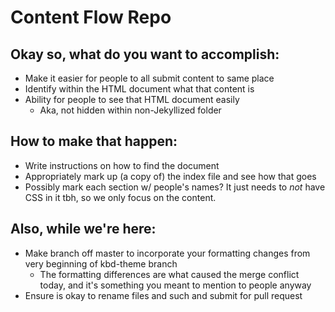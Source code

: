 # Content Flow Repo

## Okay so, what do you want to accomplish:

* Make it easier for people to all submit content to same place
* Identify within the HTML document what that content is
* Ability for people to see that HTML document easily
	* Aka, not hidden within non-Jekyllized folder

## How to make that happen:

* Write instructions on how to find the document
* Appropriately mark up (a copy of) the index file and see how that goes
* Possibly mark each section w/ people's names? It just needs to *not* have CSS in it tbh, so we only focus on the content.

## Also, while we're here:

* Make branch off master to incorporate your formatting changes from very beginning of kbd-theme branch
	* The formatting differences are what caused the merge conflict today, and it's something you meant to mention to people anyway
* Ensure is okay to rename files and such and submit for pull request